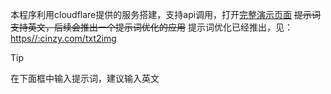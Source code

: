 本程序利用cloudflare提供的服务搭建，支持api调用，打开[完整演示页面](https://cinzy.com/txt2img)
~~提示词支持英文，后续会推出一个提示词优化的应用~~ 提示词优化已经推出，见：[https//:cinzy.com/txt2img](https://cinzy.com/txt2img)

> [!TIP]
> 在下面框中输入提示词，建议输入英文

<p id=user-content-txt2img></p>

<!-- ##{"script":"<script>document.getElementById('user-content-txt2img').innerHTML='<div class=container><input type=text id=prompt value=dog rows=3 /> <a id=submit-button title=使用的是sd文生图模型！ data-umami-event=生成图片 style=cursor:pointer>开始AI生成图片</a><p></p><div class=aiimage id=image-container style=text-align:center;><div class=progress-bar style=display:none;><p></p><center>生成过程大概需要10秒</center></div></div></div>';const promptInput = document.getElementById('prompt'); const submitButton = document.getElementById('submit-button'); const imageContainer = document.getElementById('image-container'); const progressBar = document.querySelector('.progress-bar'); const progressBarInner = progressBar.querySelector('.progress-bar-inner'); submitButton.addEventListener('click', async () => { console.log('abc'); const prompt = promptInput.value; progressBar.style.display = 'block'; const requestBody = { content: prompt, }; const response = await fetch('https://cinzy.com/txt2img/'+prompt, { method: 'POST', headers: { 'Content-Type': 'application/json', }, body: JSON.stringify(requestBody), }); if (response.ok) { console.log(response); const imageBlob = await response.blob(); const imageUrl = URL.createObjectURL(imageBlob); const image = document.createElement('img'); image.src = imageUrl; imageContainer.insertBefore(image, imageContainer.children[1]); progressBar.style.display = 'none'; } else { alert('Error generating image'); } });</script>","style":"<style>.container{max-width:100%;margin:10px 10px 10px 10px;padding: 10px;}.aiimage {  width: 380px;max-width: 380px;border-radius: 8px;}.aiimage img {  max-width: 380px;max-height: 380px;border-radius: 8px;box-shadow: 0 0 15px #aaaaaa;}.progress-bar {  width: 380px;max-width: 380px;height: 380px;max-height: 380px;margin: auto;border-radius: 8px;overflow: hidden;color:  #FFFFFF;background-color: #aaaaaa;box-shadow: 0 0 15px #aaaaaa;margin: auto;position: relative;animation: move 1s infinite alternate;}@keyframes move {0% {top: 0;}  100% {top: calc(20px);}}</style>"}## -->
